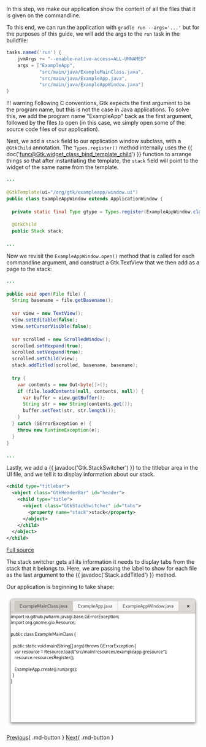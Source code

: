 In this step, we make our application show the content of all the files that it is given on the commandline.

To this end, we can run the application with `gradle run --args='...'` but for the purposes of this guide, we will add the args to the `run` task in the buildfile:

```groovy
tasks.named('run') {
    jvmArgs += "--enable-native-access=ALL-UNNAMED"
    args = ["ExampleApp",
            "src/main/java/ExampleMainClass.java",
            "src/main/java/ExampleApp.java",
            "src/main/java/ExampleAppWindow.java"]
}
```

!!! warning
    Following C conventions, Gtk expects the first argument to be the program name, but this is not the case in Java applications. To solve this, we add the program name "ExampleApp" back as the first argument, followed by the files to open (in this case, we simply open some of the source code files of our application).

Next, we add a `stack` field to our application window subclass, with a `@GtkChild` annotation. The `Types.register()` method internally uses the {{ doc('func@Gtk.widget_class_bind_template_child') }} function to arrange things so that after instantiating the template, the `stack` field will point to the widget of the same name from the template.

```java
...

@GtkTemplate(ui="/org/gtk/exampleapp/window.ui")
public class ExampleAppWindow extends ApplicationWindow {

  private static final Type gtype = Types.register(ExampleAppWindow.class);

  @GtkChild
  public Stack stack;

...
```

Now we revisit the `ExampleAppWindow.open()` method that is called for each commandline argument, and construct a Gtk.TextView that we then add as a page to the stack:

```java
...

public void open(File file) {
  String basename = file.getBasename();

  var view = new TextView();
  view.setEditable(false);
  view.setCursorVisible(false);
  
  var scrolled = new ScrolledWindow();
  scrolled.setHexpand(true);
  scrolled.setVexpand(true);
  scrolled.setChild(view);
  stack.addTitled(scrolled, basename, basename);

  try {
    var contents = new Out<byte[]>();
    if (file.loadContents(null, contents, null)) {
      var buffer = view.getBuffer();
      String str = new String(contents.get());
      buffer.setText(str, str.length());
    }
  } catch (GErrorException e) {
    throw new RuntimeException(e);
  }
}

...
```

Lastly, we add a {{ javadoc('Gtk.StackSwitcher') }} to the titlebar area in the UI file, and we tell it to display information about our stack.

```xml
<child type="titlebar">
  <object class="GtkHeaderBar" id="header">
    <child type="title">
      <object class="GtkStackSwitcher" id="tabs">
        <property name="stack">stack</property>
      </object>
    </child>
  </object>
</child>
```

[Full source](part3)

The stack switcher gets all its information it needs to display tabs from the stack that it belongs to. Here, we are passing the label to show for each file as the last argument to the {{ javadoc('Stack.addTitled') }} method.

Our application is beginning to take shape:

![Application window](img/getting-started-app3.png)

[Previous](getting_started_07.md){ .md-button } [Next](getting_started_09.md){ .md-button }
